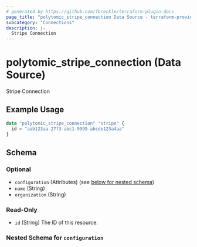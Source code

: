 ```yaml
---
# generated by https://github.com/fbreckle/terraform-plugin-docs
page_title: "polytomic_stripe_connection Data Source - terraform-provider-polytomic"
subcategory: "Connections"
description: |-
  Stripe Connection
---
```


# polytomic_stripe_connection (Data Source)

Stripe Connection

## Example Usage

```terraform
data "polytomic_stripe_connection" "stripe" {
  id = "aab123aa-27f3-abc1-9999-abcde123a4aa"
}
```

<!-- schema generated by tfplugindocs -->
## Schema

### Optional

- `configuration` (Attributes) (see [below for nested schema](#nestedatt--configuration))
- `name` (String)
- `organization` (String)

### Read-Only

- `id` (String) The ID of this resource.

<a id="nestedatt--configuration"></a>
### Nested Schema for `configuration`


